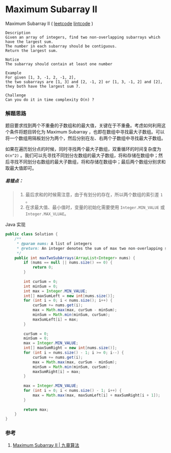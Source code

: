 # Maximum Subarray II

 Maximum Subarray II  ( [leetcode]()  [lintcode](http://www.lintcode.com/en/problem/maximum-subarray-ii/) )

```
Description
Given an array of integers, find two non-overlapping subarrays which have the largest sum.
The number in each subarray should be contiguous.
Return the largest sum.

Notice
The subarray should contain at least one number

Example
For given [1, 3, -1, 2, -1, 2], 
the two subarrays are [1, 3] and [2, -1, 2] or [1, 3, -1, 2] and [2], 
they both have the largest sum 7.

Challenge 
Can you do it in time complexity O(n) ?
```

### 解题思路

题目要求找到两个不重叠的子数组和的最大值，关键在于不重叠。考虑如何利用这个条件将题目转化为 Maximum Subarray ，也即在数组中寻找最大子数组。可以将一个数组用隔板划分为两个，然后分别在左、右两个子数组中寻找最大子数组。

如果在遍历划分点的时候，同时寻找两个最大子数组，双重循环的时间复杂度为 `O(n^2)` 。我们可以先寻找不同划分左数组的最大子数组，将和存储在数组中；然后寻找不同划分右数组的最大子数组，将和存储在数组中；最后两个数组分别求和取最大值即可。

##### 易错点：

> 1. 最后求和的时候需注意，由于有划分的存在，所以两个数组的索引差 `1` 。
> 2. 在求最大值、最小值时，变量的初始化需要使用 `Integer.MIN_VALUE` 或 `Integer.MAX_VLUAE`。

Java 实现

```java
public class Solution {
    /**
     * @param nums: A list of integers
     * @return: An integer denotes the sum of max two non-overlapping subarrays
     */
    public int maxTwoSubArrays(ArrayList<Integer> nums) {
        if (nums == null || nums.size() == 0) {
            return 0;
        }
        
        int curSum = 0;
        int minSum = 0;
        int max = Integer.MIN_VALUE;
        int[] maxSumLeft = new int[nums.size()];
        for (int i = 0; i < nums.size(); i++) {
            curSum += nums.get(i);
            max = Math.max(max, curSum - minSum);
            minSum = Math.min(minSum, curSum);
            maxSumLeft[i] = max;
        }
        
        curSum = 0;
        minSum = 0;
        max = Integer.MIN_VALUE;
        int[] maxSumRight = new int[nums.size()];
        for (int i = nums.size() - 1; i >= 0; i--) {
            curSum += nums.get(i);
            max = Math.max(max, curSum - minSum);
            minSum = Math.min(minSum, curSum);
            maxSumRight[i] = max;
        }
        
        max = Integer.MIN_VALUE;
        for (int i = 0; i < nums.size() - 1; i++) {
            max = Math.max(max, maxSumLeft[i] + maxSumRight[i + 1]);
        }
        
        return max;
    }
}
```



### 参考

1. [Maximum Subarray II | 九章算法](http://www.jiuzhang.com/solutions/maximum-subarray-ii/)